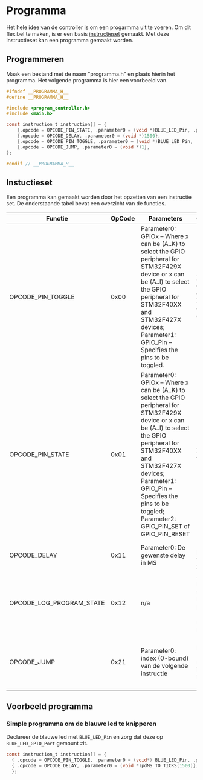 # Programma

Het hele idee van de controller is om een progarmma uit te voeren. Om dit flexibel te maken, is er een basis [instructieset](#instuctieset) gemaakt. Met deze instructieset kan een programma gemaakt worden.

## Programmeren

Maak een bestand met de naam "programma.h" en plaats hierin het programma. Het volgende programma is hier een voorbeeld van.

```c
#ifndef __PROGRAMMA_H__
#define __PROGRAMMA_H__

#include <program_controller.h>
#include <main.h>

const instruction_t instruction[] = {
    {.opcode = OPCODE_PIN_STATE, .parameter0 = (void *)BLUE_LED_Pin, .parameter1 = (void *)BLUE_LED_GPIO_Port, .parameter2 = (void *)GPIO_PIN_SET},
    {.opcode = OPCODE_DELAY, .parameter0 = (void *)1500},
    {.opcode = OPCODE_PIN_TOGGLE, .parameter0 = (void *)BLUE_LED_Pin, .parameter1 = (void *)BLUE_LED_GPIO_Port},
    {.opcode = OPCODE_JUMP, .parameter0 = (void *)1},
};

#endif // __PROGRAMMA_H__
```


## Instuctieset

Een programma kan gemaakt worden door het opzetten van een instructie set. De onderstaande tabel bevat een overzicht van de functies.

| Functie           | OpCode | Parameters                                                                                                                                                                                                                                     | Omschrijving                                                                |
| ----------------- | ------ | ---------------------------------------------------------------------------------------------------------------------------------------------------------------------------------------------------------------------------------------------- | --------------------------------------------------------------------------- |
| OPCODE_PIN_TOGGLE | 0x00   | Parameter0: GPIOx – Where x can be (A..K) to select the GPIO peripheral for STM32F429X device or x can be (A..I) to select the GPIO peripheral for STM32F40XX and STM32F427X devices; Parameter1: GPIO_Pin – Specifies the pins to be toggled. | Zet een pin op hoog als deze laag is; Zet een pin op laag als deze hoog is. |
| OPCODE_PIN_STATE | 0x01 | Parameter0: GPIOx – Where x can be (A..K) to select the GPIO peripheral for STM32F429X device or x can be (A..I) to select the GPIO peripheral for STM32F40XX and STM32F427X devices; Parameter1: GPIO_Pin – Specifies the pins to be toggled; Parameter2: GPIO_PIN_SET of GPIO_PIN_RESET | Zet de status van een pin |
| OPCODE_DELAY | 0x11 | Parameter0: De gewenste delay in MS | Laat het programma wachten voor x ms |
| OPCODE_LOG_PROGRAM_STATE | 0x12 | n/a | Stuur de huidige status van het programma (alle registers) naar de log |
| OPCODE_JUMP | 0x21 | Parameter0: index (0-bound) van de volgende instructie | Laat het programma "springen" naar de instructie met index Parameter0 |

## Voorbeeld programma

### Simple programma om de blauwe led te knipperen

Declareer de blauwe led met ```BLUE_LED_Pin``` en zorg dat deze op ```BLUE_LED_GPIO_Port``` gemount zit.

```c
const instruction_t instruction[] = {
  { .opcode = OPCODE_PIN_TOGGLE, .parameter0 = (void*) BLUE_LED_Pin, .parameter1 = (void*) BLUE_LED_GPIO_Port },
  { .opcode = OPCODE_DELAY, .parameter0 = (void *)pdMS_TO_TICKS(1500)},
  };
```
